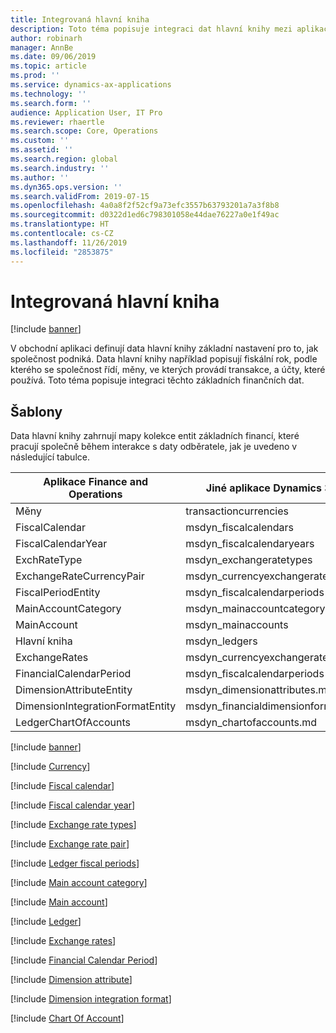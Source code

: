 ```yaml
---
title: Integrovaná hlavní kniha
description: Toto téma popisuje integraci dat hlavní knihy mezi aplikacemi Finance and Operations a ostatními aplikacemi Dynamics 365 používajícími Common Data Service.
author: robinarh
manager: AnnBe
ms.date: 09/06/2019
ms.topic: article
ms.prod: ''
ms.service: dynamics-ax-applications
ms.technology: ''
ms.search.form: ''
audience: Application User, IT Pro
ms.reviewer: rhaertle
ms.search.scope: Core, Operations
ms.custom: ''
ms.assetid: ''
ms.search.region: global
ms.search.industry: ''
ms.author: ''
ms.dyn365.ops.version: ''
ms.search.validFrom: 2019-07-15
ms.openlocfilehash: 4a0a8f2f52cf9a73efc3557b63793201a7a3f8b8
ms.sourcegitcommit: d0322d1ed6c798301058e44dae76227a0e1f49ac
ms.translationtype: HT
ms.contentlocale: cs-CZ
ms.lasthandoff: 11/26/2019
ms.locfileid: "2853875"
---
```

# <a name="integrated-ledger"></a>Integrovaná hlavní kniha

[!include [banner](../includes/banner.md)]

V obchodní aplikaci definují data hlavní knihy základní nastavení pro to, jak společnost podniká. Data hlavní knihy například popisují fiskální rok, podle kterého se společnost řídí, měny, ve kterých provádí transakce, a účty, které používá. Toto téma popisuje integraci těchto základních finančních dat.

## <a name="templates"></a>Šablony

Data hlavní knihy zahrnují mapy kolekce entit základních financí, které pracují společně během interakce s daty odběratele, jak je uvedeno v následující tabulce.

Aplikace Finance and Operations      | Jiné aplikace Dynamics 365
---------------------------------|---------------------------------
Měny                       | transactioncurrencies
FiscalCalendar                   | msdyn\_fiscalcalendars
FiscalCalendarYear               | msdyn\_fiscalcalendaryears
ExchRateType                     | msdyn\_exchangeratetypes
ExchangeRateCurrencyPair         | msdyn\_currencyexchangeratepairs
FiscalPeriodEntity               | msdyn\_fiscalcalendarperiods
MainAccountCategory              | msdyn\_mainaccountcategory
MainAccount                      | msdyn\_mainaccounts
Hlavní kniha                           | msdyn\_ledgers
ExchangeRates                    | msdyn\_currencyexchangerates
FinancialCalendarPeriod          | msdyn\_fiscalcalendarperiods
DimensionAttributeEntity         | msdyn\_dimensionattributes.md
DimensionIntegrationFormatEntity | msdyn\_financialdimensionformats.md
LedgerChartOfAccounts            | msdyn\_chartofaccounts.md


[!include [banner](../includes/dual-write-symbols.md)]

[!include [Currency](dual-write/Currencies-transactioncurrencies.md)]

[!include [Fiscal calendar](dual-write/FiscalCalendar-msdyn-fiscalcalendars.md)]

[!include [Fiscal calendar year](dual-write/FiscalCalendarYear-msdyn-fiscalcalendaryears.md)]

[!include [Exchange rate types](dual-write/ExchRateType-msdyn-exchangeratetypes.md)]

[!include [Exchange rate pair](dual-write/ExchangeRateCurrencyPair-msdyn-currencyexchangeratepairs.md)]

[!include [Ledger fiscal periods](dual-write/FiscalPeriodEntity-msdyn-fiscalcalendarperiods.md)]

[!include [Main account category](dual-write/MainAccountCategory-msdyn-mainaccountcategory.md)]

[!include [Main account](dual-write/MainAccount-msdyn-mainaccounts.md)]

[!include [Ledger](dual-write/Ledger-msdyn-ledgers.md)]

[!include [Exchange rates](dual-write/ExchangeRates-msdyn-currencyexchangerates.md)]

[!include [Financial Calendar Period](dual-write/FiscalPeriodEntity-msdyn-fiscalcalendarperiods.md)]

[!include [Dimension attribute](dual-write/DimensionAttributeEntity-msdyn-dimensionattributes.md)]

[!include [Dimension integration format](dual-write/DimensionIntegrationFormatEntity-msdyn-financialdimensionformats.md)]

[!include [Chart Of Account](dual-write/LedgerChartOfAccounts-msdyn-chartofaccounts.md)]





